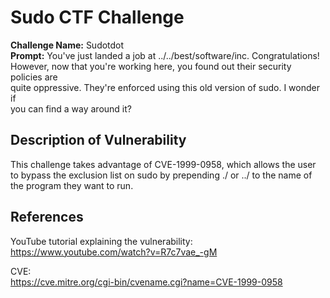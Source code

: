 # Sudo CTF Challenge
**Challenge Name:** Sudotdot\
**Prompt:** You've just landed a job at ../../best/software/inc. Congratulations!\
However, now that you're working here, you found out their security policies are\
quite oppressive. They're enforced using this old version of sudo. I wonder if\
you can find a way around it?

## Description of Vulnerability
This challenge takes advantage of CVE-1999-0958, which allows the user to bypass
the exclusion list on sudo by prepending ./ or ../ to the name of the program
they want to run.

## References
YouTube tutorial explaining the vulnerability: \
https://www.youtube.com/watch?v=R7c7vae_-gM

CVE: \
https://cve.mitre.org/cgi-bin/cvename.cgi?name=CVE-1999-0958
